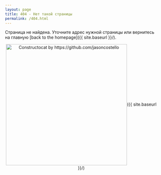 ```yaml
---
layout: page
title: 404 - Нет такой страницы
permalink: /404.html
---
```


Страница не найдена. Уточните адрес нужной страницы или вернитесь на главную [back to the homepage]({{ site.baseurl }}/).
<!--- Sorry, we can't find that page that you're looking for. You can try again by going [back to the homepage]({{ site.baseurl }}/). ---> 
<p align="center">
<img align="center" src="{{ site.baseurl }}/images/404.jpg" alt="Constructocat by https://github.com/jasoncostello" style="width: 400px;"/>({{ site.baseurl }}/)
  </p>
